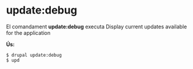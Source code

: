 # update:debug
El comandament **update:debug** executa Display current updates available for the application

**Ús:**
```
$ drupal update:debug 
$ upd  
```
